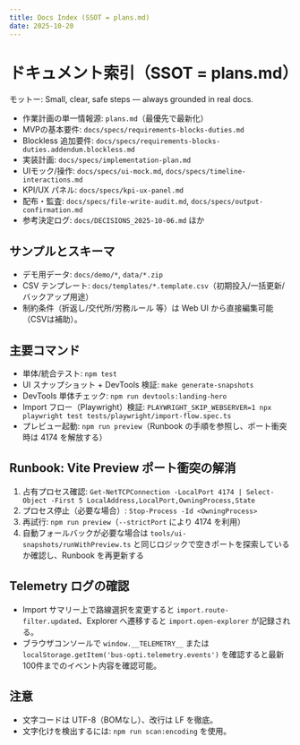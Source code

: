 ```yaml
---
title: Docs Index (SSOT = plans.md)
date: 2025-10-20
---
```


# ドキュメント索引（SSOT = plans.md）
モットー: Small, clear, safe steps — always grounded in real docs.

- 作業計画の単一情報源: `plans.md`（最優先で最新化）
- MVPの基本要件: `docs/specs/requirements-blocks-duties.md`
- Blockless 追加要件: `docs/specs/requirements-blocks-duties.addendum.blockless.md`
- 実装計画: `docs/specs/implementation-plan.md`
- UIモック/操作: `docs/specs/ui-mock.md`, `docs/specs/timeline-interactions.md`
- KPI/UX パネル: `docs/specs/kpi-ux-panel.md`
- 配布・監査: `docs/specs/file-write-audit.md`, `docs/specs/output-confirmation.md`
- 参考決定ログ: `docs/DECISIONS_2025-10-06.md` ほか

## サンプルとスキーマ
- デモ用データ: `docs/demo/*`, `data/*.zip`
- CSV テンプレート: `docs/templates/*.template.csv`（初期投入/一括更新/バックアップ用途）
- 制約条件（折返し/交代所/労務ルール 等）は Web UI から直接編集可能（CSVは補助）。

## 主要コマンド
- 単体/統合テスト: `npm test`
- UI スナップショット + DevTools 検証: `make generate-snapshots`
- DevTools 単体チェック: `npm run devtools:landing-hero`
- Import フロー（Playwright）検証: `PLAYWRIGHT_SKIP_WEBSERVER=1 npx playwright test tests/playwright/import-flow.spec.ts`
- プレビュー起動: `npm run preview`（Runbook の手順を参照し、ポート衝突時は 4174 を解放する）

## Runbook: Vite Preview ポート衝突の解消
1. 占有プロセス確認: `Get-NetTCPConnection -LocalPort 4174 | Select-Object -First 5 LocalAddress,LocalPort,OwningProcess,State`
2. プロセス停止（必要な場合）: `Stop-Process -Id <OwningProcess>`
3. 再試行: `npm run preview`（`--strictPort` により 4174 を利用）
4. 自動フォールバックが必要な場合は `tools/ui-snapshots/runWithPreview.ts` と同じロジックで空きポートを探索しているか確認し、Runbook を再更新する

## Telemetry ログの確認
- Import サマリー上で路線選択を変更すると `import.route-filter.updated`、Explorer へ遷移すると `import.open-explorer` が記録される。
- ブラウザコンソールで `window.__TELEMETRY__` または `localStorage.getItem('bus-opti.telemetry.events')` を確認すると最新100件までのイベント内容を確認可能。


## 注意
- 文字コードは UTF-8（BOMなし）、改行は LF を徹底。
- 文字化けを検出するには: `npm run scan:encoding` を使用。
